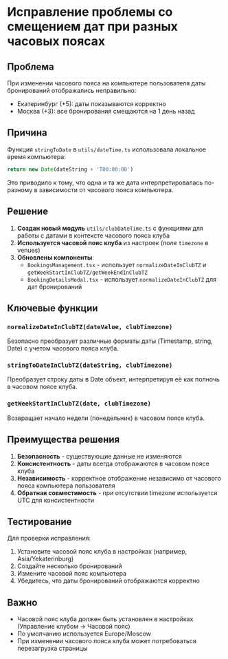 # Исправление проблемы со смещением дат при разных часовых поясах

## Проблема
При изменении часового пояса на компьютере пользователя даты бронирований отображались неправильно:
- Екатеринбург (+5): даты показываются корректно
- Москва (+3): все бронирования смещаются на 1 день назад

## Причина
Функция `stringToDate` в `utils/dateTime.ts` использовала локальное время компьютера:
```typescript
return new Date(dateString + 'T00:00:00')
```

Это приводило к тому, что одна и та же дата интерпретировалась по-разному в зависимости от часового пояса компьютера.

## Решение
1. **Создан новый модуль** `utils/clubDateTime.ts` с функциями для работы с датами в контексте часового пояса клуба
2. **Используется часовой пояс клуба** из настроек (поле `timezone` в venues)
3. **Обновлены компоненты**:
   - `BookingsManagement.tsx` - использует `normalizeDateInClubTZ` и `getWeekStartInClubTZ/getWeekEndInClubTZ`
   - `BookingDetailsModal.tsx` - использует `normalizeDateInClubTZ` для дат бронирований

## Ключевые функции

### `normalizeDateInClubTZ(dateValue, clubTimezone)`
Безопасно преобразует различные форматы даты (Timestamp, string, Date) с учетом часового пояса клуба.

### `stringToDateInClubTZ(dateString, clubTimezone)`
Преобразует строку даты в Date объект, интерпретируя её как полночь в часовом поясе клуба.

### `getWeekStartInClubTZ(date, clubTimezone)`
Возвращает начало недели (понедельник) в часовом поясе клуба.

## Преимущества решения
1. **Безопасность** - существующие данные не изменяются
2. **Консистентность** - даты всегда отображаются в часовом поясе клуба
3. **Независимость** - корректное отображение независимо от часового пояса компьютера пользователя
4. **Обратная совместимость** - при отсутствии timezone используется UTC для консистентности

## Тестирование
Для проверки исправления:
1. Установите часовой пояс клуба в настройках (например, Asia/Yekaterinburg)
2. Создайте несколько бронирований
3. Измените часовой пояс компьютера
4. Убедитесь, что даты бронирований отображаются корректно

## Важно
- Часовой пояс клуба должен быть установлен в настройках (Управление клубом → Часовой пояс)
- По умолчанию используется Europe/Moscow
- При изменении часового пояса клуба может потребоваться перезагрузка страницы